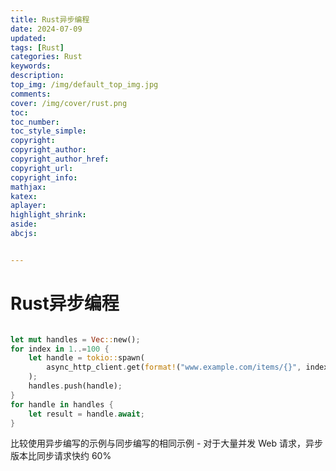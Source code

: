 ```yaml
---
title: Rust异步编程
date: 2024-07-09
updated:
tags: [Rust]
categories: Rust
keywords:
description:
top_img: /img/default_top_img.jpg
comments:
cover: /img/cover/rust.png
toc:
toc_number:
toc_style_simple:
copyright:
copyright_author:
copyright_author_href:
copyright_url:
copyright_info:
mathjax:
katex:
aplayer:
highlight_shrink:
aside:
abcjs:


---
```


# Rust异步编程

```rust

let mut handles = Vec::new();
for index in 1..=100 {
    let handle = tokio::spawn(
        async_http_client.get(format!("www.example.com/items/{}", index))
    );
    handles.push(handle);
}
for handle in handles {
    let result = handle.await;
}

```

比较使用异步编写的示例与同步编写的相同示例 - 对于大量并发 Web 请求，异步版本比同步请求快约 60%